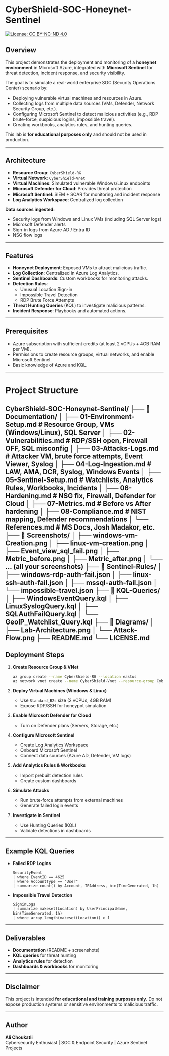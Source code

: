 # CyberShield-SOC-Honeynet-Sentinel

[![License: CC BY-NC-ND 4.0](https://img.shields.io/badge/License-CC%20BY--NC--ND%204.0-lightgrey.svg)](https://creativecommons.org/licenses/by-nc-nd/4.0/)



## Overview
This project demonstrates the deployment and monitoring of a **honeynet environment** in Microsoft Azure, integrated with **Microsoft Sentinel** for threat detection, incident response, and security visibility.

The goal is to simulate a real-world enterprise SOC (Security Operations Center) scenario by:
- Deploying vulnerable virtual machines and resources in Azure.
- Collecting logs from multiple data sources (VMs, Defender, Network Security Group, etc.).
- Configuring Microsoft Sentinel to detect malicious activities (e.g., RDP brute-force, suspicious logins, impossible travel).
- Creating workbooks, analytics rules, and hunting queries.

This lab is **for educational purposes only** and should not be used in production.

---

## Architecture

- **Resource Group**: `CyberShield-RG`
- **Virtual Network**: `CyberShield-Vnet`
- **Virtual Machines**: Simulated vulnerable Windows/Linux endpoints
- **Microsoft Defender for Cloud**: Provides threat protection
- **Microsoft Sentinel**: SIEM + SOAR for monitoring and incident response
- **Log Analytics Workspace**: Centralized log collection

**Data sources ingested:**
- Security logs from Windows and Linux VMs (including SQL Server logs)
- Microsoft Defender alerts
- Sign-in logs from Azure AD / Entra ID
- NSG flow logs

---

## Features

- **Honeynet Deployment**: Exposed VMs to attract malicious traffic.
- **Log Collection**: Centralized in Azure Log Analytics.
- **Sentinel Dashboards**: Custom workbooks for monitoring attacks.
- **Detection Rules**:
  - Unusual Location Sign-in
  - Impossible Travel Detection
  - RDP Brute Force Attempts
- **Threat Hunting Queries** (KQL) to investigate malicious patterns.
- **Incident Response**: Playbooks and automated actions.

---

## Prerequisites

- Azure subscription with sufficient credits (at least 2 vCPUs + 4GB RAM per VM).
- Permissions to create resource groups, virtual networks, and enable Microsoft Sentinel.
- Basic knowledge of Azure and KQL.

---

# Project Structure

CyberShield-SOC-Honeynet-Sentinel/
├── 📂 Documentation/
│   ├── 01-Environment-Setup.md        # Resource Group, VMs (Windows/Linux), SQL Server
│   ├── 02-Vulnerabilities.md          # RDP/SSH open, Firewall OFF, SQL misconfig
│   ├── 03-Attacks-Logs.md             # Attacker VM, brute force attempts, Event Viewer, Syslog
│   ├── 04-Log-Ingestion.md            # LAW, AMA, DCR, Syslog, Windows Events
│   ├── 05-Sentinel-Setup.md           # Watchlists, Analytics Rules, Workbooks, Incidents
│   ├── 06-Hardening.md                # NSG fix, Firewall, Defender for Cloud
│   ├── 07-Metrics.md                  # Before vs After hardening
│   ├── 08-Compliance.md               # NIST mapping, Defender recommendations
│   └── References.md                  # MS Docs, Josh Madakor, etc.
├── 📂 Screenshots/
│   ├── windows-vm-Creation.png
│   ├── linux-vm-creation.png
│   ├── Event_view_sql_fail.png
│   ├── Metric_before.png
│   ├── Metric_after.png
│   └── ... (all your screenshots)
├── 📂 Sentinel-Rules/
│   ├── windows-rdp-auth-fail.json
│   ├── linux-ssh-auth-fail.json
│   ├── mssql-auth-fail.json
│   └── impossible-travel.json
├── 📂 KQL-Queries/
│   ├── WindowsEventQuery.kql
│   ├── LinuxSyslogQuery.kql
│   ├── SQLAuthFailQuery.kql
│   └── GeoIP_Watchlist_Query.kql
├── 📂 Diagrams/
│   ├── Lab-Architecture.png
│   └── Attack-Flow.png
├── README.md
└── LICENSE.md
---

## Deployment Steps

1. **Create Resource Group & VNet**
   ```bash
   az group create --name CyberShield-RG --location eastus
   az network vnet create --name CyberShield-Vnet --resource-group CyberShield-RG --address-prefix 10.0.0.0/16
   ```

2. **Deploy Virtual Machines (Windows & Linux)**
   - Use `Standard_B2s` size (2 vCPUs, 4GB RAM)
   - Expose RDP/SSH for honeypot simulation

3. **Enable Microsoft Defender for Cloud**
   - Turn on Defender plans (Servers, Storage, etc.)

4. **Configure Microsoft Sentinel**
   - Create Log Analytics Workspace
   - Onboard Microsoft Sentinel
   - Connect data sources (Azure AD, Defender, VM logs)

5. **Add Analytics Rules & Workbooks**
   - Import prebuilt detection rules
   - Create custom dashboards

6. **Simulate Attacks**
   - Run brute-force attempts from external machines
   - Generate failed login events

7. **Investigate in Sentinel**
   - Use Hunting Queries (KQL)
   - Validate detections in dashboards

---

## Example KQL Queries

- **Failed RDP Logins**
  ```kql
  SecurityEvent
  | where EventID == 4625
  | where AccountType == "User"
  | summarize count() by Account, IPAddress, bin(TimeGenerated, 1h)
  ```

- **Impossible Travel Detection**
  ```kql
  SigninLogs
  | summarize makeset(Location) by UserPrincipalName, bin(TimeGenerated, 1h)
  | where array_length(makeset(Location)) > 1
  ```

---

## Deliverables

- **Documentation** (README + screenshots)
- **KQL queries** for threat hunting
- **Analytics rules** for detection
- **Dashboards & workbooks** for monitoring

---

## Disclaimer
This project is intended **for educational and training purposes only**. Do not expose production systems or sensitive environments to malicious traffic.

---

## Author
**Ali Choukatli**  
Cybersecurity Enthusiast | SOC & Endpoint Security | Azure Sentinel Projects

